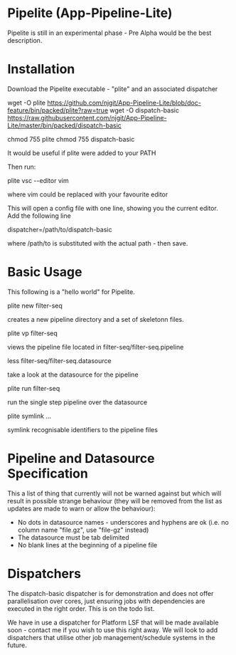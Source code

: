 Pipelite (App-Pipeline-Lite)
=================

Pipelite is still in an experimental phase - Pre Alpha would be the best description.

Installation
============
Download the Pipelite executable - "plite" and an associated dispatcher

wget -O plite https://github.com/njgit/App-Pipeline-Lite/blob/doc-feature/bin/packed/plite?raw=true
wget -O dispatch-basic https://raw.githubusercontent.com/njgit/App-Pipeline-Lite/master/bin/packed/dispatch-basic

chmod 755 plite
chmod 755 dispatch-basic

It would be useful if plite were added to your PATH 

Then run:
 
plite vsc --editor vim

where vim could be replaced with your favourite editor

This will open a config file with one line, showing you the current editor. Add the following line

dispatcher=/path/to/dispatch-basic

where /path/to is substituted with the actual path - then save.


Basic Usage
===========
This following is a "hello world" for Pipelite.

plite new filter-seq

 creates a new pipeline directory and a set of skeletonn files.

plite vp filter-seq

 views the pipeline file located in filter-seq/filter-seq.pipeline

less filter-seq/filter-seq.datasource

 take a look at the datasource for the pipeline

plite run filter-seq

  run the single step pipeline over the datasource

plite symlink ...

  symlink recognisable identifiers to the pipeline files

Pipeline and Datasource Specification
=====================================

This a list of thing that currently will not be warned against but which will result 
in possible strange behaviour (they will be removed from the list as updates are made 
to warn or allow the behaviour):

* No dots in datasource names - underscores and hyphens are ok 
  (i.e. no column name "file.gz", use "file-gz" instead)
* The datasource must be tab delimited
* No blank lines at the beginning of a pipeline file

Dispatchers
===========
The dispatch-basic dispatcher is for demonstration and does not offer parallelisation over cores, 
just ensuring jobs with dependencies are executed in the right order. This is on the todo list.

We have in use a dispatcher for Platform LSF that will be made available soon - contact 
me if you wish to use this right away. We will look to add dispatchers that utilise other
job management/schedule systems in the future.
